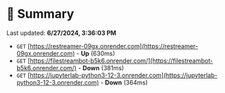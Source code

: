 # 📖 Summary
Last updated: **6/27/2024, 3:36:03 PM**

- `GET` [https://restreamer-09gx.onrender.com](https://restreamer-09gx.onrender.com) - **Up** (630ms)
- `GET` [https://filestreambot-b5k6.onrender.com/](https://filestreambot-b5k6.onrender.com/) - **Down** (381ms)
- `GET` [https://jupyterlab-python3-12-3.onrender.com](https://jupyterlab-python3-12-3.onrender.com) - **Down** (364ms)
